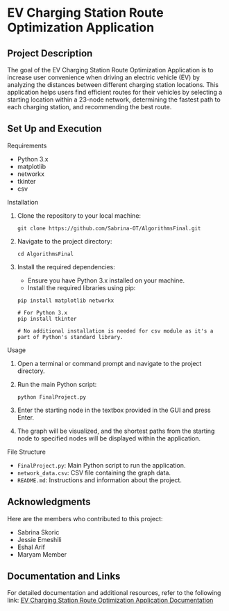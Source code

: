 # EV Charging Station Route Optimization Application
## Project Description

The goal of the EV Charging Station Route Optimization Application is to increase user convenience when driving an electric vehicle (EV) by analyzing the distances between different charging station locations. This application helps users find efficient routes for their vehicles by selecting a starting location within a 23-node network, determining the fastest path to each charging station, and recommending the best route.



## Set Up and Execution
Requirements

- Python 3.x
- matplotlib
- networkx
- tkinter
- csv

Installation

1. Clone the repository to your local machine:

    ```
    git clone https://github.com/Sabrina-OT/AlgorithmsFinal.git
    ```

2. Navigate to the project directory:

    ```
    cd AlgorithmsFinal
    ```

3. Install the required dependencies:

    - Ensure you have Python 3.x installed on your machine.
    - Install the required libraries using pip:

    ```
    pip install matplotlib networkx
    ```

    ```
    # For Python 3.x
    pip install tkinter
    ```

    ```
    # No additional installation is needed for csv module as it's a part of Python's standard library.
    ```

Usage

1. Open a terminal or command prompt and navigate to the project directory.

2. Run the main Python script:

    ```
    python FinalProject.py
    ```

3. Enter the starting node in the textbox provided in the GUI and press Enter.

4. The graph will be visualized, and the shortest paths from the starting node to specified nodes will be displayed within the application.

File Structure

- `FinalProject.py`: Main Python script to run the application.
- `network_data.csv`: CSV file containing the graph data.
- `README.md`: Instructions and information about the project.



## Acknowledgments
Here are the members who contributed to this project:
- Sabrina Skoric
- Jessie Emeshili
- Eshal Arif
- Maryam Member

## Documentation and Links
For detailed documentation and additional resources, refer to the following link:
[EV Charging Station Route Optimization Application Documentation]([https://docs.google.com/document/d/1LUm6EdfCDJmJNpRVsSaH1quFMhNh5GPz16TjKjxSHVk/view])
